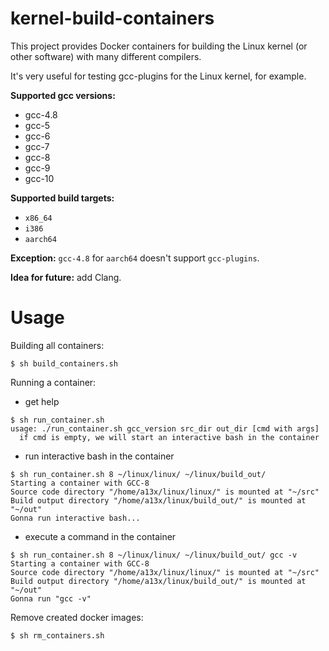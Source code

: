 # kernel-build-containers

This project provides Docker containers for building the Linux kernel (or other software) with many different compilers.

It's very useful for testing gcc-plugins for the Linux kernel, for example.

__Supported gcc versions:__
 - gcc-4.8
 - gcc-5
 - gcc-6
 - gcc-7
 - gcc-8
 - gcc-9
 - gcc-10

__Supported build targets:__
 - `x86_64`
 - `i386`
 - `aarch64`

__Exception:__ `gcc-4.8` for `aarch64` doesn't support `gcc-plugins`.

__Idea for future:__ add Clang.

# Usage

Building all containers:

```console
$ sh build_containers.sh
```

Running a container:
 - get help
```console
$ sh run_container.sh
usage: ./run_container.sh gcc_version src_dir out_dir [cmd with args]
  if cmd is empty, we will start an interactive bash in the container
```

 - run interactive bash in the container
```console
$ sh run_container.sh 8 ~/linux/linux/ ~/linux/build_out/
Starting a container with GCC-8
Source code directory "/home/a13x/linux/linux/" is mounted at "~/src"
Build output directory "/home/a13x/linux/build_out/" is mounted at "~/out"
Gonna run interactive bash...
```

 - execute a command in the container
```console
$ sh run_container.sh 8 ~/linux/linux/ ~/linux/build_out/ gcc -v
Starting a container with GCC-8
Source code directory "/home/a13x/linux/linux/" is mounted at "~/src"
Build output directory "/home/a13x/linux/build_out/" is mounted at "~/out"
Gonna run "gcc -v"
```

Remove created docker images:

```console
$ sh rm_containers.sh
```


